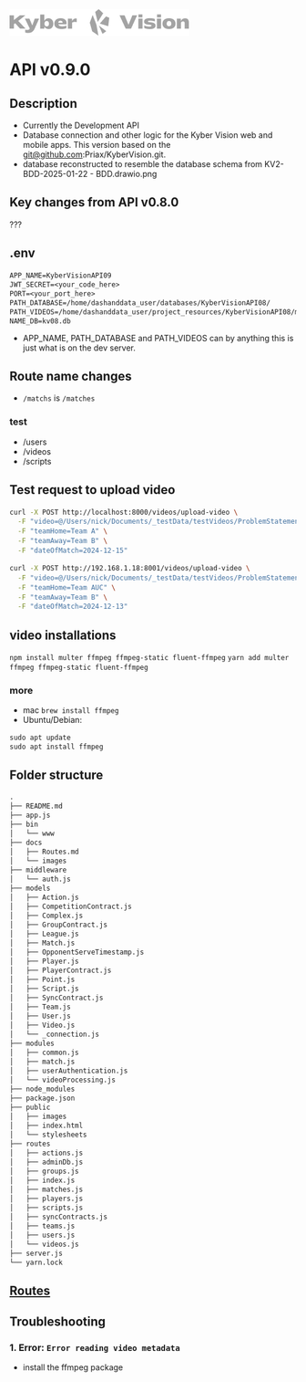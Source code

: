 ![Logo](./docs/images/kyberVisionLogo01.png)

# API v0.9.0

## Description

- Currently the Development API
- Database connection and other logic for the Kyber Vision web and mobile apps. This version based on the git@github.com:Priax/KyberVision.git.
- database reconstructed to resemble the database schema from KV2-BDD-2025-01-22 - BDD.drawio.png

## Key changes from API v0.8.0

???

## .env

```
APP_NAME=KyberVisionAPI09
JWT_SECRET=<your_code_here>
PORT=<your_port_here>
PATH_DATABASE=/home/dashanddata_user/databases/KyberVisionAPI08/
PATH_VIDEOS=/home/dashanddata_user/project_resources/KyberVisionAPI08/match_videos
NAME_DB=kv08.db
```

- APP_NAME, PATH_DATABASE and PATH_VIDEOS can by anything this is just what is on the dev server.

## Route name changes

- `/matchs` is `/matches`

### test

- /users
- /videos
- /scripts

## Test request to upload video

```bash
curl -X POST http://localhost:8000/videos/upload-video \
  -F "video=@/Users/nick/Documents/_testData/testVideos/ProblemStatement15.mp4" \
  -F "teamHome=Team A" \
  -F "teamAway=Team B" \
  -F "dateOfMatch=2024-12-15"
```

```bash
curl -X POST http://192.168.1.18:8001/videos/upload-video \
  -F "video=@/Users/nick/Documents/_testData/testVideos/ProblemStatement15.mp4" \
  -F "teamHome=Team AUC" \
  -F "teamAway=Team B" \
  -F "dateOfMatch=2024-12-13"
```

## video installations

`npm install multer ffmpeg ffmpeg-static fluent-ffmpeg`
`yarn add multer ffmpeg ffmpeg-static fluent-ffmpeg`

### more

- mac `brew install ffmpeg`
- Ubuntu/Debian:

```
sudo apt update
sudo apt install ffmpeg
```

## Folder structure

```
.
├── README.md
├── app.js
├── bin
│   └── www
├── docs
│   ├── Routes.md
│   └── images
├── middleware
│   └── auth.js
├── models
│   ├── Action.js
│   ├── CompetitionContract.js
│   ├── Complex.js
│   ├── GroupContract.js
│   ├── League.js
│   ├── Match.js
│   ├── OpponentServeTimestamp.js
│   ├── Player.js
│   ├── PlayerContract.js
│   ├── Point.js
│   ├── Script.js
│   ├── SyncContract.js
│   ├── Team.js
│   ├── User.js
│   ├── Video.js
│   └── _connection.js
├── modules
│   ├── common.js
│   ├── match.js
│   ├── userAuthentication.js
│   └── videoProcessing.js
├── node_modules
├── package.json
├── public
│   ├── images
│   ├── index.html
│   └── stylesheets
├── routes
│   ├── actions.js
│   ├── adminDb.js
│   ├── groups.js
│   ├── index.js
│   ├── matches.js
│   ├── players.js
│   ├── scripts.js
│   ├── syncContracts.js
│   ├── teams.js
│   ├── users.js
│   └── videos.js
├── server.js
└── yarn.lock
```

## [Routes](./docs/Routes.md)

## Troubleshooting

### 1. Error: `Error reading video metadata`

- install the ffmpeg package
